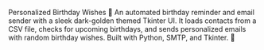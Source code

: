 Personalized Birthday Wishes 🎉 An automated birthday reminder and email sender with a sleek dark-golden themed Tkinter UI. It loads contacts from a CSV file, checks for upcoming birthdays, and sends personalized emails with random birthday wishes. Built with Python, SMTP, and Tkinter. 🚀
